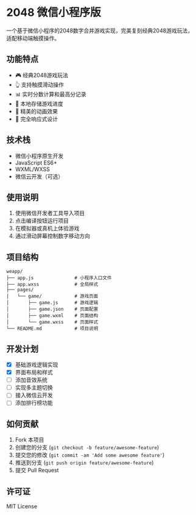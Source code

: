 # 2048 微信小程序版

一个基于微信小程序的2048数字合并游戏实现，完美复刻经典2048游戏玩法，适配移动端触摸操作。

## 功能特点

- 🎮 经典2048游戏玩法
- 👆 支持触摸滑动操作
- 📊 实时分数计算和最高分记录
- 🔄 本地存储游戏进度
- 🎨 精美的动画效果
- 📱 完全响应式设计

## 技术栈

- 微信小程序原生开发
- JavaScript ES6+
- WXML/WXSS
- 微信云开发（可选）

## 使用说明

1. 使用微信开发者工具导入项目
2. 点击编译按钮运行项目
3. 在模拟器或真机上体验游戏
4. 通过滑动屏幕控制数字移动方向

## 项目结构

```
weapp/
├── app.js               # 小程序入口文件
├── app.wxss             # 全局样式
├── pages/
│   └── game/            # 游戏页面
│       ├── game.js      # 游戏逻辑
│       ├── game.json    # 页面配置
│       ├── game.wxml    # 页面结构
│       └── game.wxss    # 页面样式
└── README.md            # 项目说明
```

## 开发计划

- [x] 基础游戏逻辑实现
- [x] 界面布局和样式
- [ ] 添加音效系统
- [ ] 实现多主题切换
- [ ] 接入微信云开发
- [ ] 添加排行榜功能

## 如何贡献

1. Fork 本项目
2. 创建您的分支 (`git checkout -b feature/awesome-feature`)
3. 提交您的修改 (`git commit -am 'Add some awesome feature'`)
4. 推送到分支 (`git push origin feature/awesome-feature`)
5. 提交 Pull Request

## 许可证

MIT License